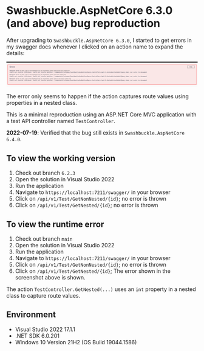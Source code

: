 # Swashbuckle.AspNetCore 6.3.0 (and above) bug reproduction

After upgrading to `Swashbuckle.AspNetCore 6.3.0`, I started to get errors in my swagger docs whenever I clicked on an action name to expand the details:

![Swagger Error](https://github.com/jonsagara/SwashbuckleAspNetCoreRepro/blob/main/swagger_error.png?raw=true)

The error only seems to happen if the action captures route values using properties in a nested class.

This is a minimal reproduction using an ASP.NET Core MVC application with a test API controller named `TestController`.

**2022-07-19**: Verified that the bug still exists in `Swashbuckle.AspNetCore 6.4.0`.

## To view the working version ##

1. Check out branch `6.2.3`
1. Open the solution in Visual Studio 2022
1. Run the application
1. Navigate to `https://localhost:7211/swagger/` in your browser
1. Click on `/api/v1/Test/GetNonNested/{id}`; no error is thrown
1. Click on `/api/v1/Test/GetNested/{id}`; no error is thrown

## To view the runtime error ##

1. Check out branch `main`
1. Open the solution in Visual Studio 2022
1. Run the application
1. Navigate to `https://localhost:7211/swagger/` in your browser
1. Click on `/api/v1/Test/GetNonNested/{id}`; no error is thrown
1. Click on `/api/v1/Test/GetNested/{id}`; The error shown in the screenshot above is shown.

The action `TestController.GetNested(...)` uses an `int` property in a nested class to capture route values.

## Environment ##

- Visual Studio 2022 17.1.1
- .NET SDK 6.0.201
- Windows 10 Version 21H2 (OS Build 19044.1586)
